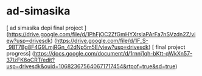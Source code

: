 # ad-simasika
[ ad simasika depi final project ] 
(https://drive.google.com/file/d/1PhFjOC2ZfGmHYXrsIaPArFa7nSVzdn2Z/view?usp=drivesdk)
(https://drive.google.com/file/d/1F_S-_9BT7Bg8F4G9LmjRGn_42dNp5m5E/view?usp=drivesdk)
[ final project progress]
(https://docs.google.com/document/d/1rnnj1qh-bKtt-qWkXn57-37IzFK6oCRT/edit?usp=drivesdk&ouid=106823675640671717454&rtpof=true&sd=true)
